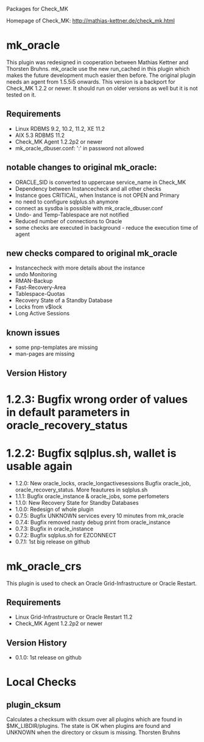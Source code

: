 Packages for Check_MK

Homepage of Check_MK: http://mathias-kettner.de/check_mk.html

# mk_oracle
This plugin was redesigned in cooperation between Mathias Kettner
and Thorsten Bruhns. mk_oracle use the new run_cached in this plugin
which makes the future development much easier then before.
The original plugin needs an agent from 1.5.5i5 onwards. This version
is a backport for Check_MK 1.2.2 or newer. It should run on older versions
as well but it is not tested on it.

## Requirements
* Linux   RDBMS 9.2, 10.2, 11.2, XE 11.2
* AIX 5.3 RDBMS 11.2
* Check_MK Agent 1.2.2p2 or newer
* mk_oracle_dbuser.conf: ':' in password not allowed

## notable changes to original mk_oracle:
* ORACLE_SID is converted to uppercase service_name in Check_MK
* Dependency between Instancecheck and all other checks
* Instance goes CRITICAL, when Instance is not OPEN and Primary
* no need to configure sqlplus.sh anymore
* connect as sysdba is possible with mk_oracle_dbuser.conf
* Undo- and Temp-Tablespace are not notified
* Reduced number of connections to Oracle
* some checks are executed in background - reduce the execution time of agent

## new checks compared to original mk_oracle
* Instancecheck with more details about the instance
* undo Monitoring
* RMAN-Backup
* Fast-Recovery-Area
* Tablespace-Quotas
* Recovery State of a Standby Database
* Locks from v$lock
* Long Active Sessions

## known issues
* some pnp-templates are missing
* man-pages are missing

## Version History

# 1.2.3: Bugfix wrong order of values in default parameters in oracle_recovery_status
# 1.2.2: Bugfix sqlplus.sh, wallet is usable again
* 1.2.0: New oracle_locks, oracle_longactivesessions Bugfix oracle_job, oracle_recovery_status. More feautures in sqlplus.sh
* 1.1.1: Bugfix oracle_instance & oracle_jobs, some perfometers
* 1.1.0: New Recovery State for Standby Databases
* 1.0.0: Redesign of whole plugin
* 0.7.5: Bugfix UNKNOWN services every 10 minutes from mk_oracle 
* 0.7.4: Bugfix removed nasty debug print from oracle_instance
* 0.7.3: Bugfix in oracle_instance
* 0.7.2: Bugfix sqlplus.sh for EZCONNECT
* 0.7.1: 1st big release on github

# mk_oracle_crs
This plugin is used to check an Oracle Grid-Infrastructure or Oracle Restart.

## Requirements
* Linux   Grid-Infrastructure or Oracle Restart 11.2
* Check_MK Agent 1.2.2p2 or newer

## Version History
* 0.1.0: 1st release on github

# Local Checks
## plugin_cksum

Calculates a checksum with cksum over all plugins which are found in $MK_LIBDIR/plugins.
The state is OK when plugins are found and UNKNOWN when the directory or cksum is missing.
Thorsten Bruhns
